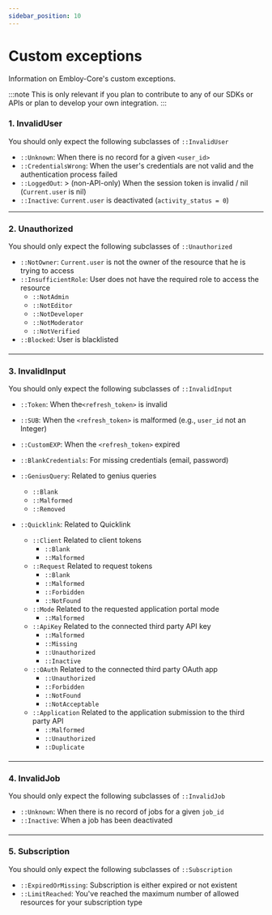 ```yaml
---
sidebar_position: 10
---
```


# Custom exceptions

Information on Embloy-Core's custom exceptions.

:::note
This is only relevant if you plan to contribute to any of our SDKs or APIs or plan to develop your own integration.
:::

### 1. InvalidUser

You should only expect the following subclasses of `::InvalidUser`

- `::Unknown`: When there is no record for a given `<user_id>`
- `::CredentialsWrong`: When the user's credentials are not valid and the authentication process failed
- `::LoggedOut`: > (non-API-only) When the session token is invalid / nil (`Current.user` is nil)
- `::Inactive`: `Current.user` is deactivated (`activity_status = 0`)

---

### 2. Unauthorized

You should only expect the following subclasses of `::Unauthorized`

- `::NotOwner`: `Current.user` is not the owner of the resource that he is trying to access
- `::InsufficientRole`: User does not have the required role to access the resource
  - `::NotAdmin`
  - `::NotEditor`
  - `::NotDeveloper`
  - `::NotModerator`
  - `::NotVerified`
- `::Blocked`: User is blacklisted

####

---

### 3. InvalidInput

You should only expect the following subclasses of `::InvalidInput`

- `::Token`: When the`<refresh_token>` is invalid
- `::SUB`: When the `<refresh_token>` is malformed (e.g., `user_id` not an Integer)
- `::CustomEXP`: When the `<refresh_token>` expired
- `::BlankCredentials`: For missing credentials (email, password)
- `::GeniusQuery`: Related to genius queries
  - `::Blank`
  - `::Malformed`
  - `::Removed`
- `::Quicklink`: Related to Quicklink
  - `::Client` Related to client tokens
    - `::Blank`
    - `::Malformed`
  - `::Request` Related to request tokens
    - `::Blank`
    - `::Malformed`
    - `::Forbidden`
    - `::NotFound`
  - `::Mode` Related to the requested application portal mode
    - `::Malformed`
  - `::ApiKey` Related to the connected third party API key
    - `::Malformed`
    - `::Missing`
    - `::Unauthorized`
    - `::Inactive`
  - `::OAuth` Related to the connected third party OAuth app
    - `::Unauthorized`
    - `::Forbidden`
    - `::NotFound`
    - `::NotAcceptable`
  - `::Application` Related to the application submission to the third party API
    - `::Malformed`
    - `::Unauthorized`
    - `::Duplicate`

  ####

---

### 4. InvalidJob

You should only expect the following subclasses of `::InvalidJob`

- `::Unknown`: When there is no record of jobs for a given `job_id`
- `::Inactive`: When a job has been deactivated
  ####

---

### 5. Subscription

You should only expect the following subclasses of `::Subscription`

- `::ExpiredOrMissing`: Subscription is either expired or not existent
- `::LimitReached`: You've reached the maximum number of allowed resources for your subscription type

####
